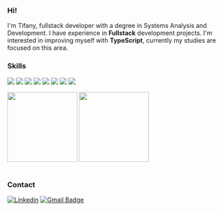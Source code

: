 ### Hi!
I'm Tifany, fullstack developer with a degree in Systems Analysis and Development. I have experience in <strong>Fullstack</strong> development projects. I'm interested in improving myself with <strong>TypeScript</strong>, currently my studies are focused on this area.
<br/>

### Skills
<img src="https://img.shields.io/badge/-JavaScript-333333?style=flat&logo=javascript&logoColor=F7DF1E"/> <img src="https://img.shields.io/badge/-TypeScript-333333?style=flat&logo=typescript&logoColor=007ACC"/> <img src="https://img.shields.io/badge/-Node.JS-333333?style=flat&logo=node.js&logoColor=43853D"/> <img src="https://img.shields.io/badge/-React-333333?style=flat&logo=react&logoColor=61DAFB"/> <img src="https://img.shields.io/badge/-Tailwind_CSS-333333?style=flat&logo=tailwind-css&logoColor=38B2AC"/> <img src="https://img.shields.io/badge/-Docker-333333?style=flat&logo=docker&logoColor=2496ED"/> <img src="https://img.shields.io/badge/-Remix-333333?style=flat&logo=remix&logoColor=3274C5"/> <img src="https://img.shields.io/badge/-GitHub-333333?style=flat&logo=github&logoColor=100000"/> 

<div>
  <img height="160em" src="https://github-readme-stats.vercel.app/api?username=pinuya&title_color=A5A4BE&text_color=A5A4BE&icon_color=A5A4BE&bg_color=0D1117&border_color=0D1117&include_all_commits=true"/>
  <img height="160em" src="https://github-readme-stats.vercel.app/api/top-langs/?username=pinuya&title_color=A5A4BE&text_color=A5A4BE&icon_color=A5A4BE&bg_color=0D1117&border_color=0D1117&include_all_commits=true&count_private=true&layout=compact" />  
</div>

#

### Contact
[![Linkedin](https://img.shields.io/badge/linkedin-292D3E?style=flat-square&logo=Linkedin&logoColor=white&link=https://www.linkedin.com/in/tifanyanunes/)](https://www.linkedin.com/in/tifanyanunes/)
[![Gmail Badge](https://img.shields.io/badge/-email-292D3E?style=flat-square&logo=Gmail&logoColor=white&link=mailto:pinuyadeveloper@gmail.com)](mailto:pinuyadeveloper@gmail.com)
